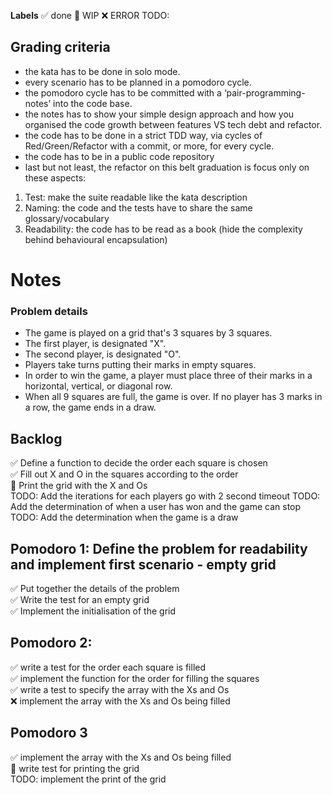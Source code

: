 **Labels** 
✅ done 
🚧 WIP 
❌ ERROR 
TODO:

## Grading criteria
* the kata has to be done in solo mode.  
* every scenario has to be planned in a pomodoro cycle.  
* the pomodoro cycle has to be committed with a  ‘pair-programming-notes’ into the code base.  
* the notes has to show your simple design approach and how you organised the code growth between features VS tech debt and refactor.  
* the code has to be done in a strict TDD way, via cycles of Red/Green/Refactor with a commit, or more, for every cycle.  
* the code has to be in a public code repository  
* last but not least, the refactor on this belt graduation is focus only on these aspects:  
1. Test: make the suite readable like the kata description  
2. Naming: the code and the tests have to share the same glossary/vocabulary  
3. Readability: the code has to be read as a book (hide the complexity behind behavioural encapsulation)  

# Notes

### Problem details  
* The game is played on a grid that's 3 squares by 3 squares.  
* The first player, is designated "X".  
* The second player, is designated "O".  
* Players take turns putting their marks in empty squares.  
* In order to win the game, a player must place three of their marks in a horizontal, vertical, or diagonal row.  
* When all 9 squares are full, the game is over. If no player has 3 marks in a row, the game ends in a draw.  

## Backlog
✅ Define a function to decide the order each square is chosen  
✅ Fill out X and O in the squares according to the order  
🚧 Print the grid with the X and Os  
TODO: Add the iterations for each players go with 2 second timeout
TODO: Add the determination of when a user has won and the game can stop
TODO: Add the determination when the game is a draw 

## Pomodoro 1: Define the problem for readability and implement first scenario - empty grid  
✅ Put together the details of the problem  
✅ Write the test for an empty grid  
✅ Implement the initialisation of the grid  

## Pomodoro 2: 
✅ write a test for the order each square is filled  
✅ implement the function for the order for filling the squares  
✅ write a test to specify the array with the Xs and Os  
❌ implement the array with the Xs and Os being filled  

## Pomodoro 3
✅ implement the array with the Xs and Os being filled  
🚧 write test for printing the grid  
TODO: implement the print of the grid  



